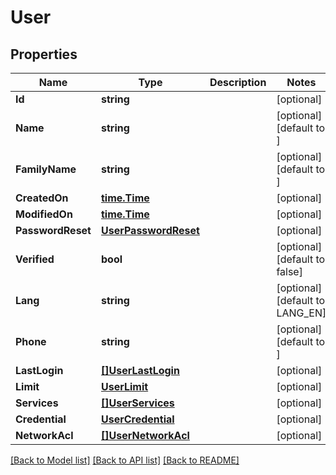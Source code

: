 # User

## Properties

Name | Type | Description | Notes
------------ | ------------- | ------------- | -------------
**Id** | **string** |  | [optional] 
**Name** | **string** |  | [optional] [default to ]
**FamilyName** | **string** |  | [optional] [default to ]
**CreatedOn** | [**time.Time**](time.Time.md) |  | [optional] 
**ModifiedOn** | [**time.Time**](time.Time.md) |  | [optional] 
**PasswordReset** | [**UserPasswordReset**](user_passwordReset.md) |  | [optional] 
**Verified** | **bool** |  | [optional] [default to false]
**Lang** | **string** |  | [optional] [default to LANG_EN]
**Phone** | **string** |  | [optional] [default to ]
**LastLogin** | [**[]UserLastLogin**](user_lastLogin.md) |  | [optional] 
**Limit** | [**UserLimit**](user_limit.md) |  | [optional] 
**Services** | [**[]UserServices**](user_services.md) |  | [optional] 
**Credential** | [**UserCredential**](user_credential.md) |  | [optional] 
**NetworkAcl** | [**[]UserNetworkAcl**](user_networkAcl.md) |  | [optional] 

[[Back to Model list]](../README.md#documentation-for-models) [[Back to API list]](../README.md#documentation-for-api-endpoints) [[Back to README]](../README.md)


